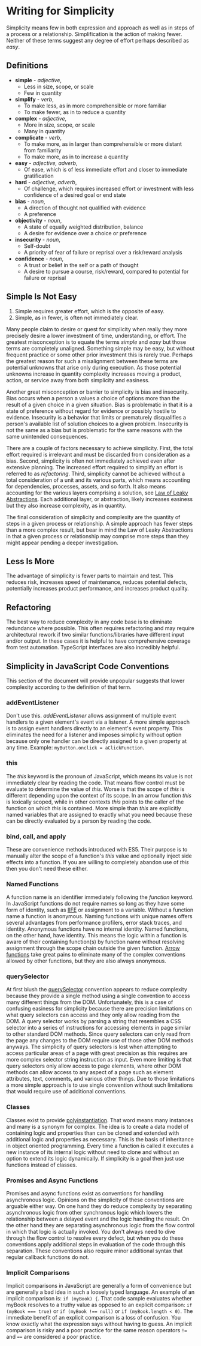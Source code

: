 # Writing for Simplicity
Simplicity means few in both expression and approach as well as in steps of a process or a relationship.  Simplification is the action of making fewer.  Neither of these terms suggest any degree of effort perhaps described as *easy*.

## Definitions
* **simple** - *adjective*,
   - Less in size, scope, or scale
   - Few in quantity
* **simplify** - *verb*,
   - To make less, as in more comprehensible or more familiar
   - To make fewer, as in to reduce a quantity
* **complex** - *adjective*,
   - More in size, scope, or scale
   - Many in quantity
* **complicate** - *verb*,
   - To make more, as in larger than comprehensible or more distant from familiarity
   - To make more, as in to increase a quantity
* **easy** - *adjective, adverb*,
   - Of ease, which is of less immediate effort and closer to immediate gratification
* **hard** - *adjective, adverb*,
   - Of challenge, which requires increased effort or investment with less confidence of a desired goal or end state
* **bias** - *noun*,
   - A direction of thought not qualified with evidence
   - A preference
* **objectivity** - *noun*,
   - A state of equally weighted distribution, balance
   - A desire for evidence over a choice or preference
* **insecurity** - *noun*,
   - Self-doubt
   - A priority of fear of failure or reprisal over a risk/reward analysis
* **confidence** - *noun*,
   - A trust or belief in the self or a path of thought
   - A desire to pursue a course, risk/reward, compared to potential for failure or reprisal

## Simple Is Not Easy
1. Simple requires greater effort, which is the opposite of easy.
2. Simple, as in fewer, is often not immediately clear.

Many people claim to desire or quest for simplicity when really they more precisely desire a lower investment of time, understanding, or effort.  The greatest misconception is to equate the terms *simple* and *easy* but those terms are completely unaligned.  Something simple may be easy, but without frequent practice or some other prior investment this is rarely true.  Perhaps the greatest reason for such a misalignment between these terms are potential unknowns that arise only during execution.  As those potential unknowns increase in quantity complexity increases moving a product, action, or service away from both simplicity and easiness.

Another great misconception or barrier to simplicity is bias and insecurity.  Bias occurs when a person a values a choice of options more than the result of a given choice in a given situation.  Bias is problematic in that it is a state of preference without regard for evidence or possibly hostile to evidence.  Insecurity is a behavior that limits or prematurely disqualifies a person's available list of solution choices to a given problem.  Insecurity is not the same as a bias but is problematic for the same reasons with the same unintended consequences.

There are a couple of factors necessary to achieve simplicity.  First, the total effort required is irrelevant and must be discarded from consideration as a bias.  Second, simplicity is often not immediately achieved even after extensive planning.  The increased effort required to simplify an effort is referred to as *refactoring*.  Third, simplicity cannot be achieved without a total consideration of a unit and its various parts, which means accounting for dependencies, processes, assets, and so forth.  It also means accounting for the various layers comprising a solution, see [Law of Leaky Abstractions](https://en.wikipedia.org/wiki/Leaky_abstraction).  Each additional layer, or abstraction, likely increases easiness but they also increase complexity, as in quantity.

The final consideration of simplicity and complexity are the quantity of steps in a given process or relationship.  A simple approach has fewer steps than a more complex result, but bear in mind the Law of Leaky Abstractions in that a given process or relationship may comprise more steps than they might appear pending a deeper investigation.

## Less Is More
The advantage of simplicity is fewer parts to maintain and test.  This reduces risk, increases speed of maintenance, reduces potential defects, potentially increases product performance, and increases product quality.

## Refactoring
The best way to reduce complexity in any code base is to eliminate redundance where possible.  This often requires refactoring and may require architectural rework if two similar functions/libraries have different input and/or output.  In these cases it is helpful to have comprehensive coverage from test automation.  TypeScript interfaces are also incredibly helpful.

## Simplicity in JavaScript Code Conventions
This section of the document will provide unpopular suggests that lower complexity according to the definition of that term.

### addEventListener
Don't use this.  *addEventListener* allows assignment of multiple event handlers to a given element's event via a listener.  A more simple approach is to assign event handlers directly to an element's event property.  This eliminates the need for a listener and imposes simplicity without option because only one handler can be directly assigned to a given property at any time.  Example: `myButton.onclick = aClickFunction`.

### this
The *this* keyword is the pronoun of JavaScript, which means its value is not immediately clear by reading the code.  That means flow control must be evaluate to determine the value of *this*.  Worse is that the scope of *this* is different depending upon the context of its scope.  In an arrow function *this* is lexically scoped, while in other contexts *this* points to the caller of the function on which *this* is contained.  More simple than *this* are explicitly named variables that are assigned to exactly what you need because these can be directly evaluated by a person by reading the code.

### bind, call, and apply
These are convenience methods introduced with ES5.  Their purpose is to manually alter the scope of a function's *this* value and optionally inject side effects into a function.  If you are willing to completely abandon use of *this* then you don't need these either.

### Named Functions
A function name is an identifier immediately following the *function* keyword.  In JavaScript functions do not require names so long as they have some form of identity, such as [IIFE](https://developer.mozilla.org/en-US/docs/Glossary/IIFE) or assignment to a variable.  Without a function name a function is anonymous.  Naming functions with unique names offers several advantages from performance profilers, error stack traces, and identity.  Anonymous functions have no internal identity.  Named functions, on the other hand, have identity.  This means the logic within a function is aware of their containing function(s) by function name without resolving assignment through the scope chain outside the given function.  [Arrow functions](https://developer.mozilla.org/en-US/docs/Web/JavaScript/Reference/Functions/Arrow_functions) take great pains to eliminate many of the complex conventions allowed by other functions, but they are also always anonymous.

### querySelector
At first blush the [querySelector](https://developer.mozilla.org/en-US/docs/Web/API/Document/querySelector) convention appears to reduce complexity because they provide a single method using a single convention to access many different things from the DOM.  Unfortunately, this is a case of confusing easiness for simplicity because there are precision limitations on what query selectors can access and they only allow reading from the DOM.  A query selector works by parsing a string that resembles a CSS selector into a series of instructions for accessing elements in page similar to other standard DOM methods.  Since query selectors can only read from the page any changes to the DOM require use of those other DOM methods anyways.  The simplicity of query selectors is lost when attempting to access particular areas of a page with great precision as this requires are more complex selector string instruction as input.  Even more limiting is that query selectors only allow access to page elements, where other DOM methods can allow access to any aspect of a page such as element attributes, text, comments, and various other things.  Due to those limitations a more simple approach is to use single convention without such limitations that would require use of additional conventions.

### Classes
Classes exist to provide [polyinstantiation](https://en.wikipedia.org/wiki/Polyinstantiation).  That word means many instances and many is a synonym for complex.  The idea is to create a data model of containing logic and properties than can be cloned and extended with additional logic and properties as necessary.  This is the basis of inheritance in object oriented programming.  Every time a function is called it executes a new instance of its internal logic without need to clone and without an option to extend its logic dynamically.  If simplicity is a goal then just use functions instead of classes.

### Promises and Async Functions
Promises and async functions exist as conventions for handling asynchronous logic.  Opinions on the simplicity of these conventions are arguable either way.  On one hand they do reduce complexity by separating asynchronous logic from other synchronous logic which lowers the relationship between a delayed event and the logic handling the result.  On the other hand they are separating asynchronous logic from the flow control in which that logic is actually invoked.  You don't always need to dive through the flow control to resolve every defect, but when you do these conventions apply additional steps in evaluation of the code through this separation.  These conventions also require minor additional syntax that regular callback functions do not.

### Implicit Comparisons
Implicit comparisons in JavaScript are generally a form of convenience but are generally a bad idea in such a loosely typed language.  An example of an implicit comparison is: `if (myBook) {`.  That code sample evaluates whether myBook resolves to a truthy value as opposed to an explicit comparison: `if (myBook === true)` or `if (myBook !== null)` or `if (myBook.length < 0)`.  The immediate benefit of an explicit comparison is a loss of confusion.  You know exactly what the expression says without having to guess.  An implicit comparison is risky and a poor practice for the same reason operators `!=` and `==` are considered a poor practice.

